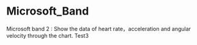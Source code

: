 # Microsoft_Band
Microsoft band 2 : Show the data of heart rate，acceleration and angular velocity through the chart.
Test3
